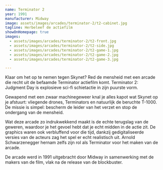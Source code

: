 ```yaml
---
name: Terminator 2
year: 1991
manufacturer: Midway
image: assets/images/arcades/terminator-2/t2-cabinet.jpg
tagline: Herbeleef de actiefilm
showOnHomepage: true
images:
  - assets/images/arcades/terminator-2/t2-front.jpg
  - assets/images/arcades/terminator-2/t2-side.jpg
  - assets/images/arcades/terminator-2/t2-game-1.jpg
  - assets/images/arcades/terminator-2/t2-game-2.jpg
  - assets/images/arcades/terminator-2/t2-game-3.jpg

---
```


Klaar om het op te nemen tegen Skynet? Red de mensheid met een arcade die recht uit de befaamde
Terminator actiefilm komt. Terminator 2: Judgment Day is explosieve sci-fi schietactie in zijn puurste vorm.

Gewapend met een zwaar machinegeweer knal je alles kapot wat Skynet op je afstuurt: vliegende drones, Terminators en
natuurlijk de beruchte T-1000. De missie is simpel: bescherm de leider van het verzet en stop de ondergang van de
mensheid.

Wat deze arcade zo indrukwekkend maakt is de echte terugslag van de geweren, waardoor je het gevoel hebt dat je echt
midden in de actie zit. De graphics waren ook verbluffend voor die tijd, dankzij gedigitaliseerde versies van de acteurs
zag het spel er echt realistisch uit. Arnold Schwarzenegger hernam zelfs zijn rol als Terminator voor het maken van de
arcade.

De arcade werd in 1991 uitgebracht door Midway in samenwerking met de makers van de film, vlak na de release van de
blockbuster.